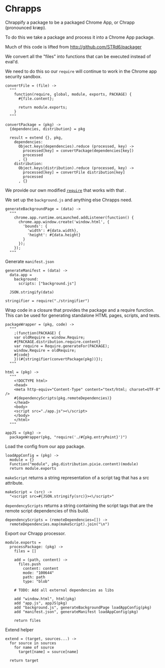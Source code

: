 Chrapps
=======

Chrappify a package to be a packaged Chrome App, or Chrapp (pronounced kræp).

To do this we take a package and process it into a Chrome App package.

Much of this code is lifted from http://github.com/STRd6/packager

We convert all the "files" into functions that can be executed instead of eval'd.

We need to do this so our `require` will continue to work in the Chrome app
security sandbox.

    convertFile = (file) ->
      """
        function(require, global, module, exports, PACKAGE) {
          #{file.content};

          return module.exports;
        }
      """

    convertPackage = (pkg) ->
      {dependencies, distribution} = pkg

      result = extend {}, pkg,
        dependencies: 
          Object.keys(dependencies).reduce (processed, key) ->
            processed[key] = convertPackage(dependencies[key])
            processed 
          , {}
        distribution: 
          Object.keys(distribution).reduce (processed, key) ->
            processed[key] = convertFile distribution[key]
            processed
          , {}

We provide our own modified [`require`](./require) that works with that .

We set up the `background.js` and anything else Chrapps need.

    generateBackgroundPage = (data) ->
      """
        chrome.app.runtime.onLaunched.addListener(function() {
          chrome.app.window.create('window.html', {
            'bounds': {
              'width': #{data.width},
              'height': #{data.height}
            }
          });
        });
      """

Generate `manifest.json`

    generateManifest = (data) ->
      data.app =
        background:
          scripts: ["background.js"]

      JSON.stringify(data)

    stringifier = require("./stringifier")

Wrap code in a closure that provides the package and a require function. This
can be used for generating standalone HTML pages, scripts, and tests.

    packageWrapper = (pkg, code) ->
      """
        ;(function(PACKAGE) {
        var oldRequire = window.Require;
        #{PACKAGE.distribution.require.content}
        var require = Require.generateFor(PACKAGE);
        window.Require = oldRequire;
        #{code}
        })(#{stringifier(convertPackage(pkg))});
      """

    html = (pkg) ->
      """
        <!DOCTYPE html>
        <head>
        <meta http-equiv="Content-Type" content="text/html; charset=UTF-8" />
        #{dependencyScripts(pkg.remoteDependencies)}
        </head>
        <body>
        <script src="./app.js"><\/script>
        </body>
        </html>
      """

    appJS = (pkg) ->
      packageWrapper(pkg, "require('./#{pkg.entryPoint}')")

Load the config from our app package.

    loadAppConfig = (pkg) ->
      module = {}
      Function("module", pkg.distribution.pixie.content)(module)
      return module.exports

`makeScript` returns a string representation of a script tag that has a src
attribute.

    makeScript = (src) ->
      "<script src=#{JSON.stringify(src)}><\/script>"

`dependencyScripts` returns a string containing the script tags that are
the remote script dependencies of this build.

    dependencyScripts = (remoteDependencies=[]) ->
      remoteDependencies.map(makeScript).join("\n")

Export our Chrapp processor.

    module.exports =
      processPackage: (pkg) ->
        files = []

        add = (path, content) ->
          files.push
            content: content
            mode: "100644"
            path: path
            type: "blob"

        # TODO: Add all external dependencies as libs

        add "window.html", html(pkg)
        add "app.js", appJS(pkg)
        add "background.js", generateBackgroundPage loadAppConfig(pkg)
        add "manifest.json", generateManifest loadAppConfig(pkg)

        return files

Extend helper

    extend = (target, sources...) ->
      for source in sources
        for name of source
          target[name] = source[name]
  
      return target
